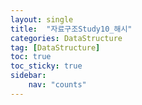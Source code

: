 ```yaml
---
layout: single
title:  "자료구조Study10_해시"
categories: DataStructure
tag: [DataStructure]
toc: true
toc_sticky: true
sidebar:
    nav: "counts"
---
```


